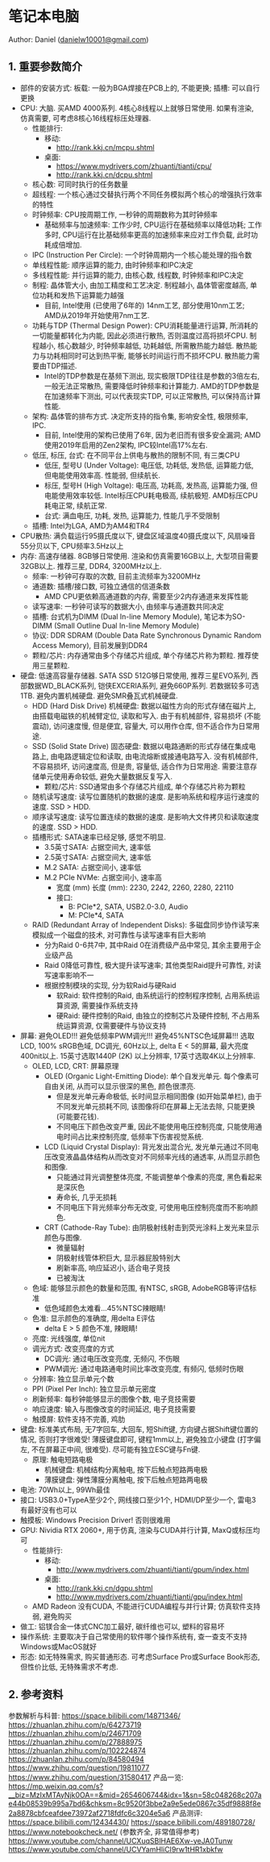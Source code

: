 # 笔记本电脑

Author: Daniel (danielw10001@gmail.com)

## 1. 重要参数简介

- 部件的安装方式: 板载: 一般为BGA焊接在PCB上的, 不能更换; 插槽: 可以自行更换
- CPU: 大脑. 买AMD 4000系列. 4核心8线程以上就够日常使用. 如果有渲染, 仿真需要, 可考虑8核心16线程标压处理器.
    - 性能排行:
        - 移动:
            - http://rank.kkj.cn/mcpu.shtml
        - 桌面:
            - https://www.mydrivers.com/zhuanti/tianti/cpu/
            - http://rank.kkj.cn/dcpu.shtml
    - 核心数: 可同时执行的任务数量
    - 超线程: 一个核心通过交替执行两个不同任务模拟两个核心的增强执行效率的特性
    - 时钟频率: CPU按周期工作, 一秒钟的周期数称为其时钟频率
        - 基础频率与加速频率: 工作少时, CPU运行在基础频率以降低功耗; 工作多时, CPU运行在比基础频率更高的加速频率来应对工作负载, 此时功耗成倍增加.
    - IPC (Instruction Per Circle): 一个时钟周期内一个核心能处理的指令数
    - 单线程性能: 顺序运算的能力, 由时钟频率和IPC决定
    - 多线程性能: 并行运算的能力, 由核心数, 线程数, 时钟频率和IPC决定
    - 制程: 晶体管大小, 由加工精度和工艺决定. 制程越小, 晶体管密度越高, 单位功耗和发热下运算能力越强
        - 目前, Intel使用 (已使用了6年的) 14nm工艺, 部分使用10nm工艺; AMD从2019年开始使用7nm工艺.
    - 功耗与TDP (Thermal Design Power): CPU消耗能量进行运算, 所消耗的一切能量都转化为内能, 因此必须进行散热, 否则温度过高将损坏CPU. 制程越小, 核心数越少, 时钟频率越低, 功耗越低, 所需散热能力越低. 散热能力与功耗相同时可达到热平衡, 能够长时间运行而不损坏CPU. 散热能力需要由TDP描述.
        - Intel的TDP参数是在基频下测出, 现实极限TDP往往是参数的3倍左右, 一般无法正常散热, 需要降低时钟频率和计算能力. AMD的TDP参数是在加速频率下测出, 可以代表现实TDP, 可以正常散热, 可以保持高计算性能.
    - 架构: 晶体管的排布方式. 决定所支持的指令集, 影响安全性, 极限频率, IPC.
        - 目前, Intel使用的架构已使用了6年, 因为老旧而有很多安全漏洞; AMD使用2019年启用的Zen2架构, IPC较Intel高17%左右.
    - 低压, 标压, 台式: 在不同平台上供电与散热的限制不同, 有三类CPU
        - 低压, 型号U (Under Voltage): 电压低, 功耗低, 发热低, 运算能力低, 但电能使用效率高. 性能弱, 但续航长.
        - 标压, 型号H (High Voltage): 电压高, 功耗高, 发热高, 运算能力强, 但电能使用效率较低. Intel标压CPU耗电极高, 续航极短. AMD标压CPU耗电正常, 续航正常.
        - 台式: 满血电压, 功耗, 发热, 运算能力, 性能几乎不受限制
    - 插槽: Intel为LGA, AMD为AM4和TR4
- CPU散热: 满负载运行95摄氏度以下, 键盘区域温度40摄氏度以下, 风扇噪音55分贝以下, CPU频率3.5Hz以上
- 内存: 高速存储器. 8GB够日常使用. 渲染和仿真需要16GB以上, 大型项目需要32GB以上. 推荐三星, DDR4, 3200MHz以上.
    - 频率: 一秒钟可存取的次数, 目前主流频率为3200MHz
    - 通道数: 插槽/接口数, 可独立通信的信道条数
        - AMD CPU更依赖高通道数的内存, 需要至少2内存通道来发挥性能
    - 读写速率: 一秒钟可读写的数据大小, 由频率与通道数共同决定
    - 插槽: 台式机为DIMM (Dual In-line Memory Module), 笔记本为SO-DIMM (Small Outline Dual In-line Memory Module)
    - 协议: DDR SDRAM (Double Data Rate Synchronous Dynamic Random Access Memory), 目前发展到DDR4
    - 颗粒/芯片: 内存通常由多个存储芯片组成, 单个存储芯片称为颗粒. 推荐使用三星颗粒.
- 硬盘: 低速高容量存储器. SATA SSD 512G够日常使用, 推荐三星EVO系列, 西部数据WD_BLACK系列, 铠侠EXCERIA系列, 避免660P系列. 若数据较多可选1TB. 避免内置机械硬盘. 避免SMR叠瓦式机械硬盘.
    - HDD (Hard Disk Drive) 机械硬盘: 数据以磁性方向的形式存储在磁片上, 由搭载电磁铁的机械臂定位, 读取和写入. 由于有机械部件, 容易损坏 (不能震动), 访问速度慢, 但是便宜, 容量大, 可以用作仓库, 但不适合作为日常用途.
    - SSD (Solid State Drive) 固态硬盘: 数据以电路通断的形式存储在集成电路上, 由电路逻辑定位和读取, 由电流熔断或接通电路写入. 没有机械部件, 不容易损坏, 访问速度高, 但是贵, 容量低, 适合作为日常用途. 需要注意存储单元使用寿命较低, 避免大量数据反复写入.
        - 颗粒/芯片: SSD通常由多个存储芯片组成, 单个存储芯片称为颗粒
    - 随机读写速度: 读写位置随机的数据的速度. 是影响系统和程序运行速度的速度. SSD > HDD.
    - 顺序读写速度: 读写位置连续的数据的速度. 是影响大文件拷贝和读取速度的速度. SSD > HDD.
    - 插槽形式: SATA速率已经足够, 感觉不明显.
        - 3.5英寸SATA: 占据空间大, 速率低
        - 2.5英寸SATA: 占据空间大, 速率低
        - M.2 SATA: 占据空间小, 速率低
        - M.2 PCIe NVMe: 占据空间小, 速率高
            - 宽度 (mm) 长度 (mm): 2230, 2242, 2260, 2280, 22110
            - 接口:
                - B: PCIe*2, SATA, USB2.0-3.0, Audio
                - M: PCIe*4, SATA
    - RAID (Redundant Array of Independent Disks): 多磁盘同步协作读写来模拟成一个磁盘的技术, 对可靠性与读写速率有巨大影响
        - 分为Raid 0-6共7中, 其中Raid 0在消费级产品中常见, 其余主要用于企业级产品
        - Raid 0降低可靠性, 极大提升读写速率; 其他类型Raid提升可靠性, 对读写速率影响不一
        - 根据控制模块的实现, 分为软Raid与硬Raid
            - 软Raid: 软件控制的Raid, 由系统运行的控制程序控制, 占用系统运算资源, 需要操作系统支持
            - 硬Raid: 硬件控制的Raid, 由独立的控制芯片及硬件控制, 不占用系统运算资源, 仅需要硬件与协议支持
- 屏幕: 避免OLED!!! 避免低频率PWM调光!!! 避免45%NTSC色域屏幕!!! 选取LCD, 100% sRGB色域, DC调光, 60Hz以上, delta E < 5的屏幕, 最大亮度400nit以上. 15英寸选取1440P (2K) 以上分辨率, 17英寸选取4K以上分辨率.
    - OLED, LCD, CRT: 屏幕原理
        - OLED (Organic Light-Emitting Diode): 单个自发光单元. 每个像素可自由关闭, 从而可以显示很深的黑色, 颜色很漂亮.
            - 但是发光单元寿命极低, 长时间显示相同图像 (如开始菜单栏), 由于不同发光单元损耗不同, 该图像将印在屏幕上无法去除, 只能更换 (可能要花钱).
            - 不同电压下颜色改变严重, 因此不能使用电压控制亮度, 只能使用通电时间占比来控制亮度, 低频率下伤害视觉系统.
        - LCD (Liquid Crystal Display): 背光发出混合光, 发光单元通过不同电压改变液晶晶体结构从而改变对不同频率光线的通透率, 从而显示颜色和图像.
            - 只能通过背光调整整体亮度, 不能调整单个像素的亮度, 黑色看起来是深灰色
            - 寿命长, 几乎无损耗
            - 不同电压下背光频率分布无改变, 可使用电压控制亮度而不影响颜色.
        - CRT (Cathode-Ray Tube): 由阴极射线射击到荧光涂料上发光来显示颜色与图像.
            - 微量辐射
            - 阴极射线管体积巨大, 显示器屁股特别大
            - 刷新率高, 响应延迟小, 适合电子竞技
            - 已被淘汰
    - 色域: 能够显示颜色的数量和范围, 有NTSC, sRGB, AdobeRGB等评估标准
        - 低色域颜色太难看...45%NTSC辣眼睛!
    - 色准: 显示颜色的准确度, 用delta E评估
        - delta E > 5 颜色不准, 辣眼睛!
    - 亮度: 光线强度, 单位nit
    - 调光方式: 改变亮度的方式
        - DC调光: 通过电压改变亮度, 无频闪, 不伤眼
        - PWM调光: 通过电路通电时间比率改变亮度, 有频闪, 低频时伤眼
    - 分辨率: 独立显示单元个数
    - PPI (Pixel Per Inch): 独立显示单元密度
    - 刷新频率: 每秒钟能够显示的图像个数, 电子竞技需要
    - 响应速度: 输入与图像改变的时间延迟, 电子竞技需要
    - 触摸屏: 软件支持不完善, 鸡肋
- 键盘: 标准美式布局, 无7字回车, 大回车, 短Shift键, 方向键占据Shift键位置的情况, 否则打字很难受! 薄膜键盘即可, 键程1mm以上, 避免独立小键盘 (打字偏左, 不在屏幕正中间, 很难受). 尽可能有独立ESC键与Fn键.
    - 原理: 触电短路电极
        - 机械键盘: 机械结构分离触电, 按下后触点短路两电极
        - 薄膜键盘: 弹性薄膜分离触电, 按下后触点短路两电极
- 电池: 70Wh以上, 99Wh最佳
- 接口: USB3.0+TypeA至少2个, 网线接口至少1个, HDMI/DP至少一个, 雷电3有最好没有也可以
- 触摸板: Windows Precision Driver! 否则很难用
- GPU: Nividia RTX 2060+, 用于仿真, 渲染与CUDA并行计算, MaxQ或标压均可
    - 性能排行:
        - 移动:
            - http://www.mydrivers.com/zhuanti/tianti/gpum/index.html
        - 桌面:
            - http://rank.kkj.cn/dgpu.shtml
            - http://www.mydrivers.com/zhuanti/tianti/gpu/index.html
    - AMD Radeon 没有CUDA, 不能进行CUDA编程与并行计算; 仿真软件支持弱, 避免购买
- 做工: 铝镁合金一体式CNC加工最好, 碳纤维也可以, 塑料的容易坏
- 操作系统: 主要取决于自己常使用的软件哪个操作系统有, 查一查支不支持Windows或MacOS就好
- 形态: 如无特殊需求, 购买普通形态. 可考虑Surface Pro或Surface Book形态, 但性价比低, 无特殊需求不考虑.

## 2. 参考资料

参数解析与科普:
https://space.bilibili.com/14871346/
https://zhuanlan.zhihu.com/p/64273719
https://zhuanlan.zhihu.com/p/24671709
https://zhuanlan.zhihu.com/p/27888975
https://zhuanlan.zhihu.com/p/102224874
https://zhuanlan.zhihu.com/p/84580494
https://www.zhihu.com/question/19811077
https://www.zhihu.com/question/31580417
产品一览:
https://mp.weixin.qq.com/s?__biz=MzIxMTAyNjk0OA==&mid=2654606744&idx=1&sn=58c048268c207ae44b08539b995a7bd6&chksm=8c9520f3bbe2a9e5ede0867c35df9888f8e2a8878cbfceafdee73972af2718fdfc6c3204e5a6
产品测评:
https://space.bilibili.com/12434430/
https://space.bilibili.com/489180728/
https://www.notebookcheck.net/ (参数齐全, 非常值得参考)
https://www.youtube.com/channel/UCXuqSBlHAE6Xw-yeJA0Tunw
https://www.youtube.com/channel/UCVYamHliCI9rw1tHR1xbkfw

